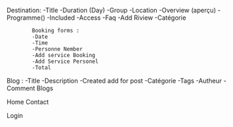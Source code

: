 Destination:
            -Title
            -Duration (Day)
            -Group
            -Location
            -Overview (aperçu)
            -Programme()
            -Included 
            -Access
            -Faq
            -Add Riview
            -Catégorie

            Booking forms :
            -Date
            -Time
            -Personne Nember
            -Add service Booking
            -Add Service Personel
            -Total


Blog : 
            -Title
            -Description
            -Created add for post
            -Catégorie
            -Tags
            -Autheur
            -Comment
            Blogs

Home
Contact

Login 

